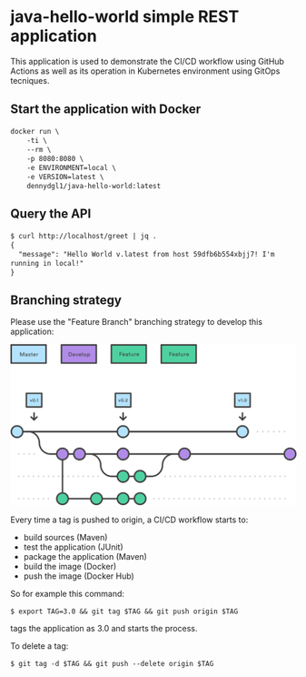 # java-hello-world simple REST application

This application is used to demonstrate the CI/CD workflow using GitHub Actions as well as its operation in Kubernetes environment using GitOps tecniques.

## Start the application with Docker

```
docker run \
    -ti \
    --rm \
    -p 8080:8080 \
    -e ENVIRONMENT=local \
    -e VERSION=latest \
    dennydgl1/java-hello-world:latest
```

## Query the API

```console
$ curl http://localhost/greet | jq .
{
  "message": "Hello World v.latest from host 59dfb6b554xbjj7! I'm running in local!"
}
```

## Branching strategy

Please use the "Feature Branch" branching strategy to develop this application:

![feature branch](img/1.png)

Every time a tag is pushed to origin, a CI/CD workflow starts to:

- build sources (Maven)
- test the application (JUnit)
- package the application (Maven)
- build the image (Docker)
- push the image (Docker Hub)

So for example this command:

```console
$ export TAG=3.0 && git tag $TAG && git push origin $TAG 
```
tags the application as 3.0 and starts the process.

To delete a tag:

```console
$ git tag -d $TAG && git push --delete origin $TAG
```
